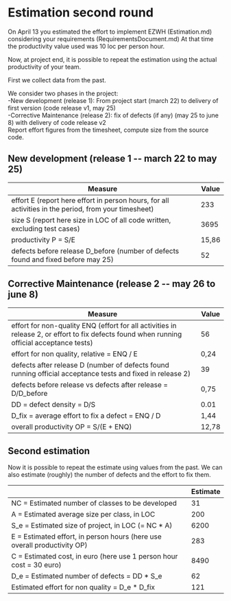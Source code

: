 # Estimation second round

On April 13 you estimated the effort to implement EZWH (Estimation.md) considering your requirements (RequirementsDocument.md)
At that time the productivity value used was 10 loc per person hour.   

Now, at project end, it is possible to repeat the 
estimation using the actual productivity of your team.


First we collect data from the past.   

We consider two phases in the project: <br>
-New development (release 1): From project start (march 22) to delivery of first version (code release v1, may 25) <br>
-Corrective Maintenance (release 2): fix of defects (if any)  (may 25 to june 8) with delivery of code release v2  <br>
Report effort figures from the timesheet, compute size from the source code.

## New development (release 1  -- march 22 to may 25)
| Measure| Value |
|---|---|
|effort E (report here effort in person hours, for all activities in the period, from your timesheet)  |233|
|size S (report here size in LOC of all code written, excluding test cases)  |3695|
|productivity P = S/E |15,86|
|defects before release D_before (number of defects found and fixed before may 25) |52|



## Corrective Maintenance (release 2 -- may 26 to june 8)

| Measure | Value|
|---|---|
| effort for non-quality ENQ (effort for all activities in release 2, or effort to fix defects found when running official acceptance tests) |56|
| effort for non quality, relative = ENQ / E |0,24|
|defects after release D (number of defects found running official acceptance tests and  fixed in release 2) |39|
| defects before release vs defects after release = D/D_before |0,75|
|DD = defect density = D/S|0.01|
|D_fix = average effort to fix a defect = ENQ / D |1,44|
|overall productivity OP = S/(E + ENQ)|12,78|

## Second estimation

Now it is possible to repeat the estimate using values from the past. We can also estimate (roughly) the number of defects and the effort to fix them.

|             | Estimate                        |             
| ----------- | ------------------------------- |  
| NC =  Estimated number of classes to be developed                 |      31  |             
|  A = Estimated average size per class, in LOC                     |        200                    | 
| S_e = Estimated size of project, in LOC (= NC * A)                  |         6200        |
| E = Estimated effort, in person hours (here use overall productivity OP)  |  283         |   
| C = Estimated cost, in euro (here use 1 person hour cost = 30 euro)                   | 8490        | 
| D_e = Estimated number of defects = DD * S_e| 62 |
| Estimated effort for non quality = D_e * D_fix | 121 |
